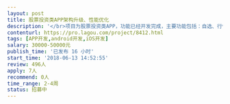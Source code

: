 ```yaml
---                
layout: post       
title: 股票投资类APP架构升级、性能优化           
description: '</br>项目为股票投资类APP，功能已经开发完成，主要功能包括：自选、行情、选股、预警、扫描、策略、股票图表。</br></br>现需要在移动端技术框架、产品性能和股票图表开发等方面进行优化升级，需要前端牛人为我们提供：</br>1、提供APP前端架构和技术选型的顾问服务</br>2、实现核心框架代码和指导我方前端工程师进行功能开发</br>3、提出产品优化方案，并解决相关技术问题</br></br>人员要求：</br>1、熟悉APP混合开发模式，对安卓和iOS原生技术有深刻理解</br>2、熟悉React-Native和相关技术，熟悉React-Native插件的使用和开发</br>3、对APP性能优化有经验丰富</br>4、熟悉安卓和iOS图形相关技术，熟悉股票K线图表相关业务更佳</br></br>同类参考产品：</br>灯塔财经、优品财富、同花顺</br>'     
contenturl: https://pro.lagou.com/project/8412.html      
tags: [APP开发,android开发,iOS开发]            
salary: 30000-50000元          
publish_time: '已发布 16 小时'         
start_time: '2018-06-13 14:52:55'           
review: 496人                   
apply: 7人                   
recommend: 0人                   
time_range: 2-4周              
status: 招募中                  
---                 
```

